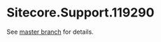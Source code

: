 # Sitecore.Support.119290

See [master branch](https://github.com/sitecoresupport/Sitecore.Support.119290) for details.
